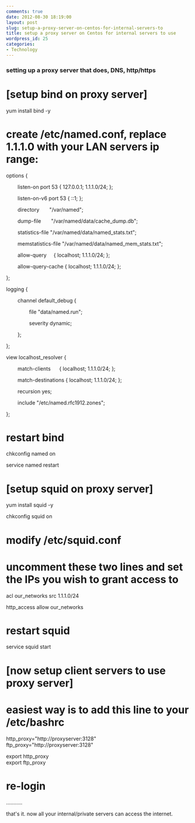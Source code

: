 ```yaml
---
comments: true
date: 2012-08-30 18:19:00
layout: post
slug: setup-a-proxy-server-on-centos-for-internal-servers-to
title: setup a proxy server on Centos for internal servers to use
wordpress_id: 25
categories:
- Technology
---
```


### setting up a proxy server that does, DNS, http/https




# [setup bind on proxy server]




yum install bind -y




# create /etc/named.conf, replace 1.1.1.0 with your LAN servers ip range:




options {




        listen-on port 53 { 127.0.0.1; 1.1.1.0/24; };




        listen-on-v6 port 53 { ::1; };




        directory       "/var/named";




        dump-file       "/var/named/data/cache_dump.db";




        statistics-file "/var/named/data/named_stats.txt";




        memstatistics-file "/var/named/data/named_mem_stats.txt";




        allow-query     { localhost; 1.1.1.0/24; };




        allow-query-cache { localhost; 1.1.1.0/24; };




};




logging {




        channel default_debug {




                file "data/named.run";




                severity dynamic;




        };




};




view localhost_resolver {




        match-clients      { localhost; 1.1.1.0/24; };




        match-destinations { localhost; 1.1.1.0/24; };




        recursion yes;




        include "/etc/named.rfc1912.zones";




};




# restart bind




chkconfig named on




service named restart




# [setup squid on proxy server]




yum install squid -y




chkconfig squid on




# modify /etc/squid.conf




# uncomment these two lines and set the IPs you wish to grant access to




acl our_networks src 1.1.1.0/24




http_access allow our_networks




# restart squid




service squid start




# [now setup client servers to use proxy server]




# easiest way is to add this line to your /etc/bashrc




http_proxy="http://proxyserver:3128"  
ftp_proxy="http://proxyserver:3128"  




export http_proxy  
export ftp_proxy  




# re-login 




………..







that's it. now all your internal/private servers can access the internet.
